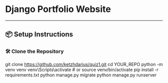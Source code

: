 #  Django Portfolio Website

---

## 📦 Setup Instructions

### 🛠 Clone the Repository

git clone https://github.com/ketzhdarius/quiz1.git
cd YOUR_REPO
python -m venv venv
venv\Scripts\activate  # or source venv/bin/activate
pip install -r requirements.txt
python manage.py migrate
python manage.py runserver


